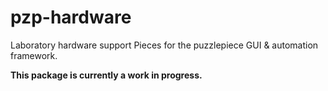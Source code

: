 # pzp-hardware
Laboratory hardware support Pieces for the puzzlepiece GUI & automation framework.

**This package is currently a work in progress.**
